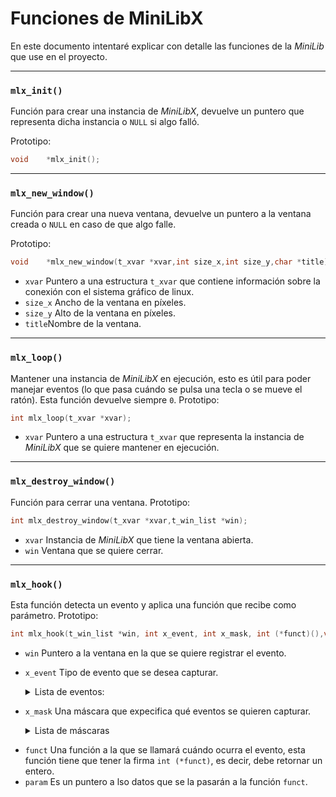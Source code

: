 # Funciones de MiniLibX
En este documento intentaré explicar con detalle las funciones de la _MiniLib_ que use en el proyecto.

---

### `mlx_init()`
Función para crear una instancia de _MiniLibX_, devuelve un puntero que representa dicha instancia o `NULL` si algo falló.

Prototipo:
```C
void	*mlx_init();
```

---

### `mlx_new_window()`
Función para crear una nueva ventana, devuelve un puntero a la ventana creada o `NULL` en caso de que algo falle.

Prototipo:
```C
void	*mlx_new_window(t_xvar *xvar,int size_x,int size_y,char *title);
```
- `xvar` Puntero a una estructura `t_xvar` que contiene información sobre la conexión con el sistema gráfico de linux.
- `size_x` Ancho de la ventana en píxeles.
- `size_y` Alto de la ventana en píxeles.
- `title`Nombre de la ventana.

---

### `mlx_loop()`
Mantener una instancia de _MiniLibX_ en ejecución, esto es útil para poder manejar eventos (lo que pasa cuándo se pulsa una tecla o se mueve el ratón).
Esta función devuelve siempre `0`.
Prototipo:
```C
int	mlx_loop(t_xvar *xvar);
```
- `xvar` Puntero a una estructura `t_xvar` que representa la instancia de _MiniLibX_ que se quiere mantener en ejecución.

---

### `mlx_destroy_window()`
Función para cerrar una ventana.
Prototipo:
```C
int	mlx_destroy_window(t_xvar *xvar,t_win_list *win);
```
- `xvar` Instancia de _MiniLibX_ que tiene la ventana abierta.
- `win` Ventana que se quiere cerrar.

---

### `mlx_hook()`
Esta función detecta un evento y aplica una función que recibe como parámetro.
Prototipo:
```C
int	mlx_hook(t_win_list *win, int x_event, int x_mask, int (*funct)(),void *param);
```
- `win` Puntero a la ventana en la que se quiere registrar el evento.
- `x_event` Tipo de evento que se desea capturar.
	
	<details>
  <summary>Lista de eventos:</summary>
  <table>
    <tr>
      <th>Código Numérico</th>
      <th>Evento</th>
      <th>Descripción</th>
    </tr>
    <tr>
      <td>2</td>
      <td>KeyPress</td>
      <td>Se activa cuando una tecla es presionada.</td>
    </tr>
    <tr>
      <td>3</td>
      <td>KeyRelease</td>
      <td>Se activa cuando una tecla es soltada.</td>
    </tr>
    <tr>
      <td>4</td>
      <td>ButtonPress</td>
      <td>Se activa cuando se presiona un botón del ratón.</td>
    </tr>
    <tr>
      <td>5</td>
      <td>ButtonRelease</td>
      <td>Se activa cuando se suelta un botón del ratón.</td>
    </tr>
    <tr>
      <td>6</td>
      <td>MotionNotify</td>
      <td>Se activa cuando el ratón se mueve.</td>
    </tr>
    <tr>
      <td>7</td>
      <td>EnterNotify</td>
      <td>Se activa cuando el cursor entra en la ventana.</td>
    </tr>
    <tr>
      <td>8</td>
      <td>LeaveNotify</td>
      <td>Se activa cuando el cursor sale de la ventana.</td>
    </tr>
    <tr>
      <td>9</td>
      <td>FocusIn</td>
      <td>Se activa cuando la ventana gana el foco.</td>
    </tr>
    <tr>
      <td>10</td>
      <td>FocusOut</td>
      <td>Se activa cuando la ventana pierde el foco.</td>
    </tr>
    <tr>
      <td>11</td>
      <td>KeymapNotify</td>
      <td>Se activa cuando el estado del teclado cambia.</td>
    </tr>
    <tr>
      <td>12</td>
      <td>Expose</td>
      <td>Se activa cuando una parte de la ventana debe redibujarse.</td>
    </tr>
    <tr>
      <td>13</td>
      <td>GraphicsExpose</td>
      <td>Se activa cuando un área gráfica debe redibujarse.</td>
    </tr>
    <tr>
      <td>14</td>
      <td>NoExpose</td>
      <td>Se activa cuando no hay necesidad de redibujar.</td>
    </tr>
    <tr>
      <td>15</td>
      <td>VisibilityNotify</td>
      <td>Se activa cuando cambia la visibilidad de la ventana.</td>
    </tr>
    <tr>
      <td>16</td>
      <td>CreateNotify</td>
      <td>Se activa cuando se crea una ventana.</td>
    </tr>
    <tr>
      <td>17</td>
      <td>DestroyNotify</td>
      <td>Se activa cuando una ventana es destruida.</td>
    </tr>
    <tr>
      <td>18</td>
      <td>UnmapNotify</td>
      <td>Se activa cuando una ventana es ocultada.</td>
    </tr>
    <tr>
      <td>19</td>
      <td>MapNotify</td>
      <td>Se activa cuando una ventana es mostrada.</td>
    </tr>
    <tr>
      <td>20</td>
      <td>MapRequest</td>
      <td>Se activa cuando una ventana solicita ser mostrada.</td>
    </tr>
    <tr>
      <td>21</td>
      <td>ReparentNotify</td>
      <td>Se activa cuando una ventana cambia de padre.</td>
    </tr>
    <tr>
      <td>22</td>
      <td>ConfigureNotify</td>
      <td>Se activa cuando la ventana cambia de tamaño o posición.</td>
    </tr>
    <tr>
      <td>23</td>
      <td>ConfigureRequest</td>
      <td>Se activa cuando una ventana solicita cambiar su tamaño o posición.</td>
    </tr>
    <tr>
      <td>24</td>
      <td>GravityNotify</td>
      <td>Se activa cuando cambia la gravedad de la ventana.</td>
    </tr>
    <tr>
      <td>25</td>
      <td>ResizeRequest</td>
      <td>Se activa cuando una ventana solicita ser redimensionada.</td>
    </tr>
    <tr>
      <td>26</td>
      <td>CirculateNotify</td>
      <td>Se activa cuando cambia el orden de apilamiento de la ventana.</td>
    </tr>
    <tr>
      <td>27</td>
      <td>CirculateRequest</td>
      <td>Se activa cuando una ventana solicita cambiar su orden de apilamiento.</td>
    </tr>
    <tr>
      <td>28</td>
      <td>PropertyNotify</td>
      <td>Se activa cuando una propiedad de la ventana cambia.</td>
    </tr>
    <tr>
      <td>29</td>
      <td>SelectionClear</td>
      <td>Se activa cuando la selección actual es limpiada.</td>
    </tr>
    <tr>
      <td>30</td>
      <td>SelectionRequest</td>
      <td>Se activa cuando otra aplicación solicita la selección.</td>
    </tr>
    <tr>
      <td>31</td>
      <td>SelectionNotify</td>
      <td>Se activa cuando se responde a una solicitud de selección.</td>
    </tr>
    <tr>
      <td>32</td>
      <td>ColormapNotify</td>
      <td>Se activa cuando cambia el mapa de colores de la ventana.</td>
    </tr>
    <tr>
      <td>33</td>
      <td>ClientMessage</td>
      <td>Se usa para enviar mensajes personalizados a la ventana.</td>
    </tr>
    <tr>
      <td>34</td>
      <td>MappingNotify</td>
      <td>Se activa cuando cambia el mapeo del teclado o ratón.</td>
    </tr>
    <tr>
      <td>35</td>
      <td>GenericEvent</td>
      <td>Evento genérico usado por extensiones de X11.</td>
    </tr>
  </table>
</details>

- `x_mask` Una máscara que expecifica qué eventos se quieren capturar.

	<details>
  <summary>Lista de máscaras</summary>
  <table>
    <tr>
      <th>Decimal</th>
      <th>Hexadecimal</th>
      <th>Máscara</th>
      <th>Descripción</th>
    </tr>
    <tr>
      <td>0</td>
      <td>0x000000</td>
      <td>NoEventMask</td>
      <td>No escucha ningún evento.</td>
    </tr>
    <tr>
      <td>1</td>
      <td>0x000001</td>
      <td>KeyPressMask</td>
      <td>Escucha eventos de presión de tecla.</td>
    </tr>
    <tr>
      <td>2</td>
      <td>0x000002</td>
      <td>KeyReleaseMask</td>
      <td>Escucha eventos de liberación de tecla.</td>
    </tr>
    <tr>
      <td>4</td>
      <td>0x000004</td>
      <td>ButtonPressMask</td>
      <td>Escucha eventos de presión de botón del ratón.</td>
    </tr>
    <tr>
      <td>8</td>
      <td>0x000008</td>
      <td>ButtonReleaseMask</td>
      <td>Escucha eventos de liberación de botón del ratón.</td>
    </tr>
    <tr>
      <td>16</td>
      <td>0x000010</td>
      <td>EnterWindowMask</td>
      <td>Escucha cuando el cursor entra en la ventana.</td>
    </tr>
    <tr>
      <td>32</td>
      <td>0x000020</td>
      <td>LeaveWindowMask</td>
      <td>Escucha cuando el cursor sale de la ventana.</td>
    </tr>
    <tr>
      <td>64</td>
      <td>0x000040</td>
      <td>PointerMotionMask</td>
      <td>Escucha el movimiento del cursor.</td>
    </tr>
    <tr>
      <td>128</td>
      <td>0x000080</td>
      <td>PointerMotionHintMask</td>
      <td>Reduce la cantidad de eventos de movimiento del cursor.</td>
    </tr>
    <tr>
      <td>256</td>
      <td>0x000100</td>
      <td>Button1MotionMask</td>
      <td>Escucha el movimiento del cursor con el botón 1 presionado.</td>
    </tr>
    <tr>
      <td>512</td>
      <td>0x000200</td>
      <td>Button2MotionMask</td>
      <td>Escucha el movimiento del cursor con el botón 2 presionado.</td>
    </tr>
    <tr>
      <td>1024</td>
      <td>0x000400</td>
      <td>Button3MotionMask</td>
      <td>Escucha el movimiento del cursor con el botón 3 presionado.</td>
    </tr>
    <tr>
      <td>2048</td>
      <td>0x000800</td>
      <td>Button4MotionMask</td>
      <td>Escucha el movimiento del cursor con el botón 4 presionado.</td>
    </tr>
    <tr>
      <td>4096</td>
      <td>0x001000</td>
      <td>Button5MotionMask</td>
      <td>Escucha el movimiento del cursor con el botón 5 presionado.</td>
    </tr>
    <tr>
      <td>8192</td>
      <td>0x002000</td>
      <td>ButtonMotionMask</td>
      <td>Escucha el movimiento del cursor con cualquier botón presionado.</td>
    </tr>
    <tr>
      <td>16384</td>
      <td>0x004000</td>
      <td>KeymapStateMask</td>
      <td>Escucha cambios en el estado del teclado.</td>
    </tr>
    <tr>
      <td>32768</td>
      <td>0x008000</td>
      <td>ExposureMask</td>
      <td>Escucha eventos cuando una ventana necesita ser redibujada.</td>
    </tr>
    <tr>
      <td>65536</td>
      <td>0x010000</td>
      <td>VisibilityChangeMask</td>
      <td>Escucha cambios en la visibilidad de la ventana.</td>
    </tr>
    <tr>
      <td>131072</td>
      <td>0x020000</td>
      <td>StructureNotifyMask</td>
      <td>Escucha cambios en la estructura de la ventana.</td>
    </tr>
    <tr>
      <td>262144</td>
      <td>0x040000</td>
      <td>ResizeRedirectMask</td>
      <td>Escucha solicitudes de cambio de tamaño de la ventana.</td>
    </tr>
    <tr>
      <td>524288</td>
      <td>0x080000</td>
      <td>SubstructureNotifyMask</td>
      <td>Escucha cambios en la estructura de las subventanas.</td>
    </tr>
    <tr>
      <td>1048576</td>
      <td>0x100000</td>
      <td>SubstructureRedirectMask</td>
      <td>Escucha solicitudes de cambio de estructura de subventanas.</td>
    </tr>
    <tr>
      <td>2097152</td>
      <td>0x200000</td>
      <td>FocusChangeMask</td>
      <td>Escucha eventos de cambio de foco de la ventana.</td>
    </tr>
    <tr>
      <td>4194304</td>
      <td>0x400000</td>
      <td>PropertyChangeMask</td>
      <td>Escucha cambios en las propiedades de la ventana.</td>
    </tr>
    <tr>
      <td>8388608</td>
      <td>0x800000</td>
      <td>ColormapChangeMask</td>
      <td>Escucha cambios en el mapa de colores de la ventana.</td>
    </tr>
    <tr>
      <td>16777216</td>
      <td>0x1000000</td>
      <td>OwnerGrabButtonMask</td>
      <td>Evita que otras aplicaciones intercepten eventos de botón mientras están presionados.</td>
    </tr>
  </table>
</details>


- `funct` Una función a la que se llamará cuándo ocurra el evento, esta función tiene que tener la firma `int (*funct)`, es decir, debe retornar un entero.
- `param` Es un puntero a lso datos que se la pasarán a la función `funct`.


